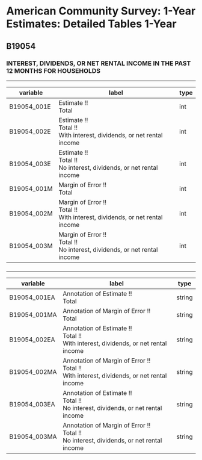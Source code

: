 # American Community Survey: 1-Year Estimates: Detailed Tables 1-Year

## B19054

### INTEREST, DIVIDENDS, OR NET RENTAL INCOME IN THE PAST 12 MONTHS FOR HOUSEHOLDS

___

| variable | label | type |
| ----- | ----- | ----- |
| B19054_001E | Estimate !!<br>Total | int |
| B19054_002E | Estimate !!<br>Total !!<br>With interest, dividends, or net rental income | int |
| B19054_003E | Estimate !!<br>Total !!<br>No interest, dividends, or net rental income | int |
| B19054_001M | Margin of Error !!<br>Total | int |
| B19054_002M | Margin of Error !!<br>Total !!<br>With interest, dividends, or net rental income | int |
| B19054_003M | Margin of Error !!<br>Total !!<br>No interest, dividends, or net rental income | int |
### 

___

| variable | label | type |
| ----- | ----- | ----- |
| B19054_001EA | Annotation of Estimate !!<br>Total | string |
| B19054_001MA | Annotation of Margin of Error !!<br>Total | string |
| B19054_002EA | Annotation of Estimate !!<br>Total !!<br>With interest, dividends, or net rental income | string |
| B19054_002MA | Annotation of Margin of Error !!<br>Total !!<br>With interest, dividends, or net rental income | string |
| B19054_003EA | Annotation of Estimate !!<br>Total !!<br>No interest, dividends, or net rental income | string |
| B19054_003MA | Annotation of Margin of Error !!<br>Total !!<br>No interest, dividends, or net rental income | string |

